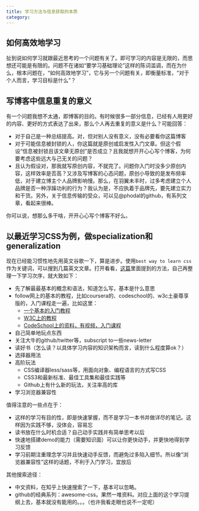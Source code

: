 ```yaml
---
title: 学习方法与信息获取的本质
category:
---
```


## 如何高效地学习

扯到说如何学习就跟最近思考的一个问题有关了。即可学习的内容是无限的，而思想还可能是有限的。问题不在诸如“要学习基础理论”这样的陈词滥调，而在为什么，根本问题在，“如何高效地学习”，它与另一个问题有关，即衡量标准，“对于个人而言，学习目标是什么”？

## 写博客中信息重复的意义

有一个问题我想不太通，即博客的目的。有时候很多一部分信息，已经有人用更好的内容、更好的方式表达了出来，那么个人再去重复的意义是什么？可能回答：
* 对于自己是一种总结提高。对，但对别人没有意义，没有必要看你这篇博客
* 对于可能信息被封锁的人，你这篇就是原创或启发性入门文章。但这个假设“信息被封锁且该文章无原创”是否成立？且我就想开开心心写个博客，为何要考虑这些远大与己无关的问题？
* 且认为假设对，那我就写原创内容，不就完了。问题你入门时没多少原创内容，这样效率是否高？又涉及写博客的心态问题，原创小导致的是发布频率低，对于建立博主个人品牌影响慢。那么，在羽翼未丰时，过多考虑建立个人品牌是否一种浮躁功利的行为？我认为是，不应执着于品牌先，要先建立实力和干货。另外，关于信息传输的受众，可以见@phodal的github，有系列文章，看起来很棒。

你可以说，想那么多干啥，开开心心写个博客不好么。

## 以最近学习CSS为例，做specialization和generalization

现在已经能习惯性地先用英文谷歌一下，算是进步。使用`best way to learn css`作为关键词，可以搜到几篇英文文章。打开看看，[这篇](http://webdesign.tutsplus.com/tutorials/the-best-way-to-learn-css--webdesign-11906)里面提到的方法，自己再整理一下学习次序，就大致如下：

* 先了解最最基本的概念和语法，知道怎么写，基本是什么意思
* follow网上的基本的教程，比如coursera的、codeschool的、w3c土豪尊享版的，入门课程走一遍，比如这里：
    * [一个基本的入门教程](http://zh.learnlayout.com/no-layout.html)
    * [W3C上的教程](http://www.w3school.com.cn/css/index.asp)
    * [CodeSchool上的资料，有视频，入门课程](https://www.codeschool.com/search?query=CSS)
* 自己简单地玩点东西
* 关注大牛的github/twitter等，subscript to一些news-letter
* 读好书（怎么读？以具体学习内容的知识架构而言，读到什么程度算ok？）
* 选择器用法
* 高阶玩法
    * CSS编译器less/sass等，用面向对象、编程语言的方式写CSS
    * CSS3和最新标准、最佳工具集和最佳实践等
    * Github上有什么新的玩法，关注率高的库
* 学习浏览器兼容性

值得注意的一些点在于：

* 这样的学习有目的性，即是快速掌握，而不是学习一本书并做详尽的笔记。这样因为实践不够，没体会，容易忘
* 读书放在什么时机合适？自己动手实践并有简单思考以后
* 快速地搭建demo的能力（需要知识面）可以让你更快动手，并更快地得到学习反馈
* 学习前期注重理念学习并且快速动手反馈，而避免过多陷入细节。所以像“浏览器兼容性”这样的话题，不利于入门学习，宜放后

其他搜索途径：

* 中文资料，在知乎上快速搜索了一下，基本可以忽略。
* github的经典系列：awesome-css。果然一堆资料。对应上面的这个学习提纲上去，基本就没有能用的。。。（也许我看走眼也说不一定呢）
